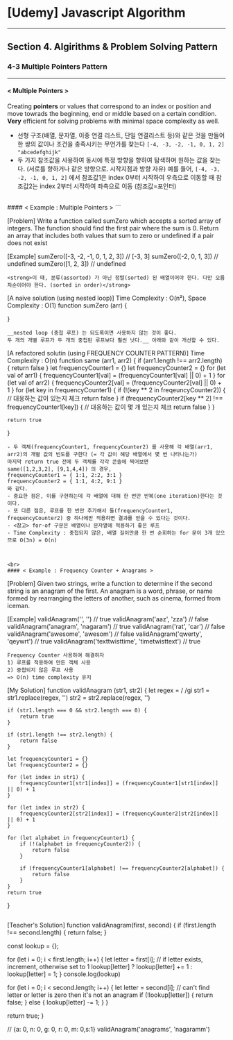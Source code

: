 # [Udemy] Javascript Algorithm

---

## Section 4. Algirithms & Problem Solving Pattern

### 4-3 Multiple Pointers Pattern 

---

#### < Multiple Pointers > 
Creating <strong>pointers</strong> or values that correspond to an index or position and move towrads the beginning, end or middle based on a certain condition.
<strong>Very</strong> efficient for solving problems with minimal space complexity as well.
- 선형 구조(배열, 문자열, 이중 연결 리스트, 단일 연결리스트 등)와 같은 것을 만들어 한 쌍의 값이나 조건을 충족시키는 무언가를 찾는다 ```[-4, -3, -2, -1, 0, 1, 2]``` ```"abcedefghijk"```
- 두 가지 참조값을 사용하여 동시에 특정 방향을 향하여 탐색하며 원하는 값을 찾는다. (서로를 향하거나 같은 방향으로. 시작지점과 방향 자유)
    예를 들어, ```[-4, -3, -2, -1, 0, 1, 2]``` 에서 참조값1은 index 0부터 시작하여 우측으로 이동할 때 참조값2는 index 2부터 시작하여 좌측으로 이동 (참조값=포인터)

<br>
#### < Example : Multiple Pointers >
```

[Problem] 
Write a function called sumZero which accepts a sorted array of integers. 
The function should find the first pair where the sum is 0. 
Return an array that includes both values that sum to zero or undefined if a pair does not exist

[Example]
sumZero([-3, -2, -1, 0, 1, 2, 3])  // [-3, 3]
sumZero([-2, 0, 1, 3])  // undefined
sumZero([1, 2, 3])  // undefined
```
<strong>이 때, 분류(assorted) 가 아닌 정렬(sorted) 된 배열이어야 한다. 다만 오름차순이어야 한다. (sorted in order)</strong>
```
[A naive solution (using nested loop)] Time Complexity : O(n²), Space Complexity : O(1)
function sumZero (arr) {
    
}
```
__nested loop (중첩 루프) 는 되도록이면 사용하지 않는 것이 좋다.
두 개의 개별 루프가 두 개의 중첩된 루프보다 훨씬 낫다.__ 아래와 같이 개선할 수 있다.
```
[A refactored solutin (using FREQUENCY COUNTER PATTERN)] Time Complexity : O(n)
function same (arr1, arr2) {
    if (arr1.length !== arr2.length) {
        return false
    }
    let frequencyCounter1 = {}
    let frequencyCounter2 = {}
    for (let val of arr1) {
        frequencyCounter1[val] = (frequencyCounter1[val] || 0) + 1
    }
    for (let val of arr2) {
        frequencyCounter2[val] = (frequencyCounter2[val] || 0) + 1
    }
    for (let key in frequencyCounter1) {
        if (!(key ** 2 in freqeuncyCounter2)) {     // 대응하는 값이 있는지 체크
            return false
        }
        if (frequencyCounter2[key ** 2] !== frequencyCounter1[key]) {   // 대응하는 값이 몇 개 있는지 체크
            return false
        }
    }

    return true
}
```
- 두 객체(frequencyCounter1, frequencyCounter2) 를 사용해 각 배열(arr1, arr2)의 개별 값의 빈도를 구한다 (= 각 값이 해당 배열에서 몇 번 나타나는가)
마지막 return true 전에 두 객체를 각각 콘솔에 찍어보면
same([1,2,3,2], [9,1,4,4]) 의 경우,
frequencyCounter1 = { 1:1, 2:2, 3:1 }
frequencyCounter2 = { 1:1, 4:2, 9:1 }
와 같다. 
- 중요한 점은, 이를 구현하는데 각 배열에 대해 한 번만 반복(one iteration)한다는 것이다.
- 또 다른 점은, 루프를 한 번만 추가해서 둘(frequencyCounter1, frequencyCounter2) 중 하나에만 적용하면 결과를 얻을 수 있다는 것이다. 
- <참고> for-of 구문은 배열이나 문자열에 적용하기 좋은 루프
- Time Complexity : 중첩되지 않은, 배열 길이만큼 한 번 순회하는 for 문이 3개 있으므로 O(3n) = O(n)



<br>
#### < Example : Frequency Counter + Anagrams >
```
[Problem] 
Given two strings, write a function to determine if the second string is an anagram of the first.
An anagram is a word, phrase, or name formed by rearranging the letters of another, 
such as cinema, formed from iceman.

[Example]
validAnagram('', '')                // true
validAnagram('aaz', 'zza')          // false
validAnagram('anagram', 'nagaram')  // true
validAnagram('rat', 'car')          // false
validAnagram('awesome', 'awesom')   // false
validAnagram('qwerty', 'qeywrt')    // true
validAnagram('texttwisttime', 'timetwisttext')  // true
```
Frequency Counter 사용하여 해결하자
1) 루프를 적용하여 만든 객체 사용
2) 중첩되지 않은 루프 사용
=> O(n) time complexity 유지
```
[My Solution]
function validAnagram (str1, str2) {
    let regex = / /gi
    str1 = str1.replace(regex, '')
    str2 = str2.replace(regex, '')
    
    if (str1.length === 0 && str2.length === 0) {
        return true
    }

    if (str1.length !== str2.length) {
        return false
    }

    let frequencyCounter1 = {}
    let frequencyCounter2 = {}

    for (let index in str1) {
        frequencyCounter1[str1[index]] = (frequencyCounter1[str1[index]] || 0) + 1
    }

    for (let index in str2) {
        frequencyCounter2[str2[index]] = (frequencyCounter2[str2[index]] || 0) + 1
    }

    for (let alphabet in frequencyCounter1) {
        if (!(alphabet in frequencyCounter2)) {
            return false
        }

        if (frequencyCounter1[alphabet] !== frequencyCounter2[alphabet]) {
            return false
        }
    }   
    return true
}
```
```
[Teacher's Solution]
function validAnagram(first, second) {
  if (first.length !== second.length) {
    return false;
  }

  const lookup = {};

  for (let i = 0; i < first.length; i++) {
    let letter = first[i];
    // if letter exists, increment, otherwise set to 1
    lookup[letter] ? lookup[letter] += 1 : lookup[letter] = 1;
  }
  console.log(lookup)

  for (let i = 0; i < second.length; i++) {
    let letter = second[i];
    // can't find letter or letter is zero then it's not an anagram
    if (!lookup[letter]) {
      return false;
    } else {
      lookup[letter] -= 1;
    }
  }

  return true;
}

// {a: 0, n: 0, g: 0, r: 0, m: 0,s:1}
validAnagram('anagrams', 'nagaramm')
```